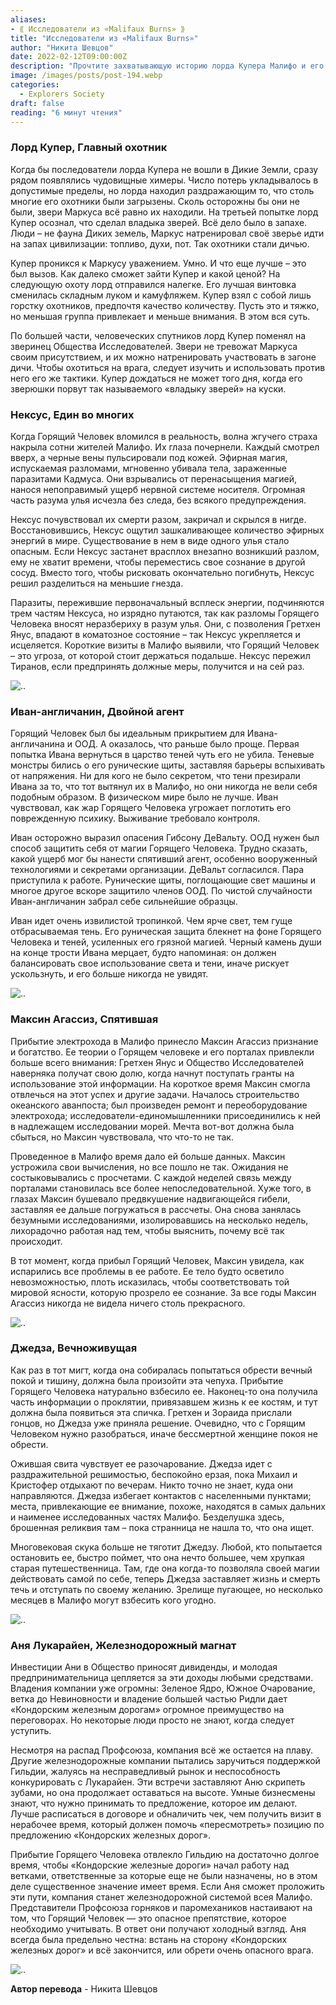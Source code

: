 ```yaml
---
aliases: 
- ⟪ Исследователи из «Malifaux Burns» ⟫
title: "Исследователи из «Malifaux Burns»"
author: "Никита Шевцов"
date: 2022-02-12T09:00:00Z
description: "Прочтите захватывающую историю лорда Купера Малифо и его стремления перехитрить диких зверей. Узнайте, как он изучает тактику своего врага и обучает своих животных, чтобы они стали лучшими охотниками. Удастся ли ему победить так называемого «Повелителя зверей»? Узнайте сейчас."
image: /images/posts/post-194.webp
categories:
  - Explorers Society
draft: false
reading: "6 минут чтения"
---
```


### Лорд Купер, Главный охотник

Когда бы последователи лорда Купера не вошли в Дикие Земли, сразу рядом появлялись чудовищные химеры. Число потерь укладывалось в допустимые пределы, но лорда находил раздражающим то, что столь многие его охотники были загрызены. Сколь осторожны бы они не были, звери Маркуса всё равно их находили. На третьей попытке лорд Купер осознал, что сделал владыка зверей. Всё дело было в запахе. Люди – не фауна Диких земель, Маркус натренировал своё зверье идти на запах цивилизации: топливо, духи, пот. Так охотники стали дичью.

Купер проникся к Маркусу уважением. Умно. И что еще лучше – это был вызов. Как далеко сможет зайти Купер и какой ценой? На следующую охоту лорд отправился налегке. Его лучшая винтовка сменилась складным луком и камуфляжем. Купер взял с собой лишь горстку охотников, предпочтя качество количеству. Пусть это и тяжко, но меньшая группа привлекает и меньше внимания. В этом вся суть.

По большей части, человеческих спутников лорд Купер поменял на зверинец Общества Исследователей. Звери не тревожат Маркуса своим присутствием, и их можно натренировать участвовать в загоне дичи. Чтобы охотиться на врага, следует изучить и использовать против него его же тактики. Купер дождаться не может того дня, когда его зверюшки порвут так называемого «владыку зверей» на куски.

### Нексус, Един во многих

Когда Горящий Человек вломился в реальность, волна жгучего страха накрыла сотни жителей Малифо. Их глаза почернели. Каждый смотрел вверх, а черные вены пульсировали под кожей. Эфирная магия, испускаемая разломами, мгновенно убивала тела, зараженные паразитами Кадмуса. Они взрывались от перенасыщения магией, нанося непоправимый ущерб нервной системе носителя. Огромная часть разума улья исчезла без следа, без всякого предупреждения.

Нексус почувствовал их смерти разом, закричал и скрылся в нигде. Восстановившись, Нексус ощутил зашкаливающее количество эфирных энергий в мире. Существование в нем в виде одного улья стало опасным. Если Нексус застанет врасплох внезапно возникший разлом, ему не хватит времени, чтобы переместись свое сознание в другой сосуд. Вместо того, чтобы рисковать окончательно погибнуть, Нексус решил разделиться на меньшие гнезда.

Паразиты, пережившие первоначальный всплеск энергии, подчиняются трем частям Нексуса, но изрядно путаются, так как разломы Горящего Человека вносят неразбериху в разум улья. Они, с позволения Гретхен Янус, впадают в коматозное состояние – так Нексус укрепляется и исцеляется. Короткие визиты в Малифо выявили, что Горящий Человек – это угроза, от которой стоит держаться подальше. Нексус пережил Тиранов, если предпринять должные меры, получится и на сей раз.

![..](/images/posts/post-194_img1.webp)


### Иван-англичанин, Двойной агент

Горящий Человек был бы идеальным прикрытием для Ивана-англичанина и ООД. А оказалось, что раньше было проще. Первая попытка Ивана вернуться в царство теней чуть его не убила. Теневые монстры бились о его рунические щиты, заставляя барьеры вспыхивать от напряжения. Ни для кого не было секретом, что тени презирали Ивана за то, что тот вытянул их в Малифо, но они никогда не вели себя подобным образом. В физическом мире было не лучше. Иван чувствовал, как жар Горящего Человека угрожает поглотить его поврежденную психику. Выживание требовало контроля.

Иван осторожно выразил опасения Гибсону ДеВальту. ООД нужен был способ защитить себя от магии Горящего Человека. Трудно сказать, какой ущерб мог бы нанести спятивший агент, особенно вооруженный технологиями и секретами организации. ДеВальт согласился. Пара приступила к работе. Рунические щиты, поглощающие свет машины и многое другое вскоре защитило членов ООД. По чистой случайности Иван-англичанин забрал себе сильнейшие образцы.

Иван идет очень извилистой тропинкой. Чем ярче свет, тем гуще отбрасываемая тень. Его руническая защита блекнет на фоне Горящего Человека и теней, усиленных его грязной магией. Черный камень души на конце трости Ивана мерцает, будто напоминая: он должен балансировать свое использование света и тени, иначе рискует ускользнуть, и его больше никогда не увидят.

![..](/images/posts/post-194_img2.webp)


### Максин Агассиз, Спятившая

Прибытие электрохода в Малифо принесло Максин Агассиз признание и богатство. Ее теории о Горящем человеке и его порталах привлекли больше всего внимания: Гретхен Янус и Общество Исследователей наверняка получат свою долю, когда начнут поступать гранты на использование этой информации. На короткое время Максин смогла отвлечься на этот успех и другие задачи. Началось строительство океанского аванпоста; был произведен ремонт и переоборудование электрохода; исследователи-единомышленники присоединились к ней в надлежащем исследовании морей. Мечта вот-вот должна была сбыться, но Максин чувствовала, что что-то не так.

Проведенное в Малифо время дало ей больше данных. Максин устрожила свои вычисления, но все пошло не так. Ожидания не состыковывались с просчетами. С каждой неделей связь между порталами становилась все более непоследовательной. Хуже того, в глазах Максин бушевало предвкушение надвигающейся гибели, заставляя ее дальше погружаться в рассчеты. Она снова занялась безумными исследованиями, изолировавшись на несколько недель, лихорадочно работая над тем, чтобы выяснить, почему всё так происходит.

В тот момент, когда прибыл Горящий Человек, Максин увидела, как испарились все проблемы в ее работе. Ее тело будто осветило невозможностью, плоть исказилась, чтобы соответствовать той мировой ясности, которую прозрело ее сознание. За все годы Максин Агассиз никогда не видела ничего столь прекрасного.

![..](/images/posts/post-194_img3.webp)


### Джедза, Вечноживущая

Как раз в тот мигт, когда она собиралась попытаться обрести вечный покой и тишину, должна была произойти эта чепуха. Прибытие Горящего Человека натурально взбесило ее. Наконец-то она получила часть информации о проклятии, привязавшем жизнь к ее костям, и тут должна была появиться эта спичка. Гретхен и Зораида прислали гонцов, но Джедза уже приняла решение. Очевидно, что с Горящим Человеком нужно разобраться, иначе бессмертной женщине покоя не обрести.

Ожившая свита чувствует ее разочарование. Джедза идет с раздражительной решимостью, беспокойно ерзая, пока Михаил и Кристофер отдыхают по вечерам. Никто точно не знает, куда они направляются. Джедза избегает контактов с населенными пунктами; места, привлекающие ее внимание, похоже, находятся в самых дальних и наименее исследованных частях Малифо. Безделушка здесь, брошенная реликвия там – пока странница не нашла то, что она ищет.

Многовековая скука больше не тяготит Джедзу. Любой, кто попытается остановить ее, быстро поймет, что она нечто большее, чем хрупкая старая путешественница. Там, где она когда-то позволяла своей магии действовать самой по себе, теперь Джедза заставляет жизнь и смерть течь и отступать по своему желанию. Зрелище пугающее, но несколько месяцев в Малифо могут взбесить кого угодно.

![..](/images/posts/post-194_img4.webp)


### Аня Лукарайен, Железнодорожный магнат

Инвестиции Ани в Общество приносят дивиденды, и молодая предпринимательница цепляется за эти доходы любыми средствами. Владения компании уже огромны: Зеленое Ядро, Южное Очарование, ветка до Невиновности и владение большей частью Ридли дает «Кондорским железным дорогам» огромное преимущество на переговорах. Но некоторые люди просто не знают, когда следует уступить.

Несмотря на распад Профсоюза, компания всё же остается на плаву. Другие железнодорожные компании пытались заручиться поддержкой Гильдии, жалуясь на несправедливый рынок и неспособность конкурировать с Лукарайен. Эти встречи заставляют Аню скрипеть зубами, но она продолжает оставаться на высоте. Умные бизнесмены знают, что нужно принимать то предложение, которое им делают. Лучше расписаться в договоре и обналичить чек, чем получить визит в нерабочее время, который должен помочь «пересмотреть» позицию по предложению «Кондорских железных дорог».

Прибытие Горящего Человека отвлекло Гильдию на достаточно долгое время, чтобы «Кондорские железные дороги» начал работу над ветками, ответственные за которые еще не были назначены, но в этом деле существенное значение имеет время. Если Аня сможет проложить эти пути, компания станет железнодорожной системой всея Малифо. Представители Профсоюза горняков и паромехаников настаивают на том, что Горящий Человек — это опасное препятствие, которое необходимо учитывать. В ответ они получают холодный взгляд. Аня всегда была предельно честна: встань на сторону «Кондорских железных дорог» и всё закончится, или обрети очень опасного врага.

![..](/images/posts/post-194_img5.webp)


**Автор перевода** - Никита Шевцов
